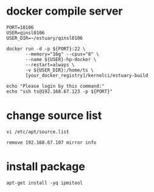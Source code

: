 # docker compile server

```
PORT=10106
USER=qinsl0106
USER_DIR=~/estuary/qinsl0106

docker run -d -p ${PORT}:22 \
       --memory="16g" --cpus="8" \
       --name ${USER}-hp-docker \
       --restart=always \
       -v ${USER_DIR}:/home/ts \
       [your_docker_registry]/kernelci/estuary-build

echo "Please login by this command:"
echo "ssh ts@192.168.67.123 -p ${PORT}"
```

# change source list
```
vi /etc/apt/source.list

remove 192.168.67.107 mirror info
```

# install package
```
apt-get install -yq ipmitool
```
